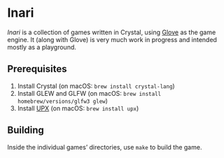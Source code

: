 # Inari

_Inari_ is a collection of games written in Crystal, using [Glove](https://github.com/ddfreyne/glove) as the game engine. It (along with Glove) is very much work in progress and intended mostly as a playground.

## Prerequisites

1. Install Crystal (on macOS: `brew install crystal-lang`)
2. Install GLEW and GLFW (on macOS: `brew install homebrew/versions/glfw3 glew`)
3. Install [UPX](https://github.com/upx/upx) (on macOS: `brew install upx`)

## Building

Inside the individual games’ directories, use `make` to build the game.
